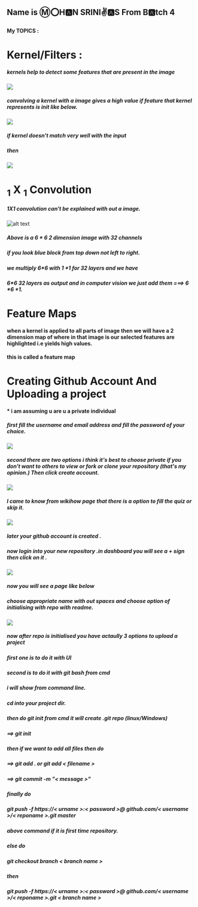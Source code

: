 ## Name is  :m::o:H:a:N SRINI:v::a:S  From  B:a:tch  4

#### My  TOPICS : 

#  Kernel/Filters :

##### kernels help to detect some features that are present in the image
![](https://adeshpande3.github.io/assets/Filter.png)


##### convolving a kernel with a image gives a high value if feature that kernel represents is init like below.

![](https://adeshpande3.github.io/assets/FirstPixelMulitiplication.png)

##### if kernel doesn't match very well with the input 
##### then 

![](https://adeshpande3.github.io/assets/SecondMultiplication.png)

# <sub>1</sub>  X <sub>1</sub> Convolution

##### 1X1 convolution can't be explained with out a image.

![alt text](http://ashukumar27.io/assets/neuralnets/1x1.png)

##### Above is a 6 * 6 2 dimension image with 32 channels 

##### if you look blue block from top down not left to right. 
##### we multiply 6*6  with  1 *1 for 32 layers and we have
##### 6*6  32 layers as output and in computer vision we just add them ===> 6 *6 *1.

# Feature Maps

#### when a kernel is applied to all parts of image then we will have a 2 dimension map of where in  that image is our selected features are highlighted i.e yields high values.

#### this is called a feature map

# Creating Github Account And Uploading a project 

#### * i am assuming u are u a private individual
##### first fill the username and email address and fill the password of your choice.

![](https://i.imgur.com/Laqqfvl.png)

##### second there are two options  i think it's best to choose private if you don't want to others to view or fork or clone  your repository  (that's my opinion.) Then click create account.
![](https://www.wikihow.com/images/2/20/Join-github-4.jpg)

##### I came to know from wikihow page that there is a option to fill the quiz or skip it.

![](https://www.wikihow.com/images/thumb/8/88/Join-github-5.jpg/664px-Join-github-5.jpg.webp)

##### later your github account is created .

##### now login into your new repository .in dashboard you will see a + sign then click on it .

![](https://i.stack.imgur.com/WWTOi.png)

##### now you will see a page like below 
##### choose appropriate name with out spaces and choose option of initialising with repo with readme.

![](https://i.stack.imgur.com/4I9ij.png)

##### now after repo is initialised you have actaully 3 options to upload a project 

##### first one is to do it with UI
##### second is to do it with git bash from cmd
##### i will show from command line.

##### cd into your project dir.
##### then do git init from cmd it will create .git repo (linux/Windows)
##### ==> git init
##### then if we want to add all files then do 
##### ==> git add . or git add  < filename >
##### ==> git commit -m "< message >"
##### finally do 
##### git push -f https://< urname >:< password >@ github.com/< username >/< reponame >.git master
##### above command if it is first time repository.
##### else do
##### git checkout branch < branch name >
##### then 
##### git push -f https://< urname >:< password >@ github.com/< username >/< reponame >.git < branch name >